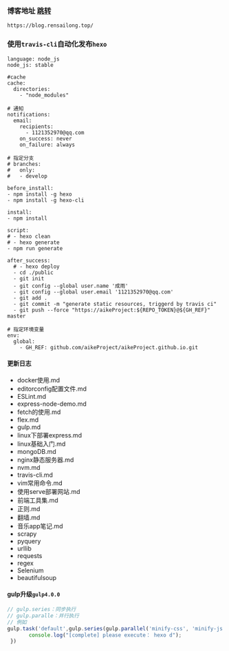 ### 博客地址  [跳转](https://blog.rensailong.top/)
```http request
https://blog.rensailong.top/
```

### 使用`travis-cli`自动化发布`hexo`
```
language: node_js
node_js: stable

#cache
cache:
  directories:
    - "node_modules"

# 通知
notifications:
  email:
    recipients:
      - 1121352970@qq.com
    on_success: never
    on_failure: always

# 指定分支
# branches:
#   only:
#   - develop

before_install:
- npm install -g hexo
- npm install -g hexo-cli

install:
- npm install

script:
# - hexo clean
# - hexo generate
- npm run generate

after_success:
  # - hexo deploy
  - cd ./public
  - git init
  - git config --global user.name '成雨'
  - git config --global user.email '1121352970@qq.com'
  - git add .
  - git commit -m "generate static resources, triggerd by travis ci"
  - git push --force "https://aikeProject:${REPO_TOKEN}@${GH_REF}" master

# 指定环境变量
env:
  global:
    - GH_REF: github.com/aikeProject/aikeProject.github.io.git
```

#### 更新日志
-   docker使用.md
-   editorconfig配置文件.md
-   ESLint.md
-   express-node-demo.md
-   fetch的使用.md
-   flex.md
-   gulp.md
-   linux下部署express.md
-   linux基础入门.md
-   mongoDB.md
-   nginx静态服务器.md
-   nvm.md
-   travis-cli.md
-   vim常用命令.md
-   使用serve部署网站.md
-   前端工具集.md
-   正则.md
-   翻墙.md
-   音乐app笔记.md
-   scrapy
-   pyquery
-   urllib
-   requests
-   regex
-   Selenium
-   beautifulsoup

#### gulp升级`gulp4.0.0`
```js
// gulp.series：同步执行
// gulp.paralle：并行执行
// 例如
gulp.task('default',gulp.series(gulp.parallel('minify-css', 'minify-js'), 'rev', 'minify-html'), function(e){
       console.log("[complete] please execute： hexo d");
 })

